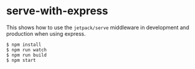 # serve-with-express

This shows how to use the `jetpack/serve` middleware in development and production when using express.

    $ npm install
    $ npm run watch
    $ npm run build
    $ npm start

